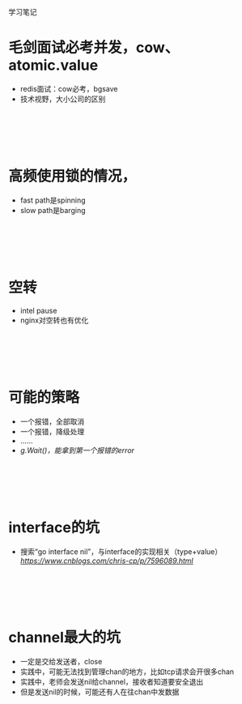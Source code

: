 学习笔记


# 毛剑面试必考并发，cow、atomic.value
* redis面试：cow必考，bgsave
* 技术视野，大小公司的区别
<br/>
<br/>
<br/>
<br/>

# 高频使用锁的情况，
* fast path是spinning
* slow path是barging

<br/>
<br/>
<br/>
<br/>

# 空转
* intel pause
* nginx对空转也有优化

<br/>
<br/>
<br/>
<br/>

# 可能的策略
* 一个报错，全部取消
* 一个报错，降级处理
* ……
* *g.Wait()，能拿到第一个报错的error*

<br/>
<br/>
<br/>
<br/>

# interface的坑
* 搜索“go interface nil”，与interface的实现相关（type+value）
*https://www.cnblogs.com/chris-cp/p/7596089.html*

<br/>
<br/>
<br/>
<br/>

# channel最大的坑
* 一定是交给发送者，close
* 实践中，可能无法找到管理chan的地方，比如tcp请求会开很多chan
* 实践中，老师会发送nil给channel，接收者知道要安全退出
* 但是发送nil的时候，可能还有人在往chan中发数据
